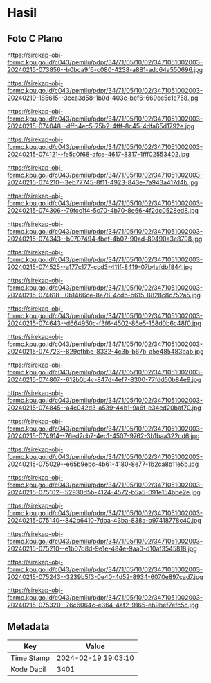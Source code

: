 # Hasil

## Foto C Plano

https://sirekap-obj-formc.kpu.go.id/c043/pemilu/pdpr/34/71/05/10/02/3471051002003-20240215-073856--b0bca9f6-c080-4238-a881-adc64a550696.jpg

https://sirekap-obj-formc.kpu.go.id/c043/pemilu/pdpr/34/71/05/10/02/3471051002003-20240219-185615--3cca3d58-1b0d-403c-bef6-669ce5c1e758.jpg

https://sirekap-obj-formc.kpu.go.id/c043/pemilu/pdpr/34/71/05/10/02/3471051002003-20240215-074048--dffb4ec5-75b2-4fff-8c45-4dfa65d1792e.jpg

https://sirekap-obj-formc.kpu.go.id/c043/pemilu/pdpr/34/71/05/10/02/3471051002003-20240215-074121--fe5c0f68-afce-4617-8317-1fff02553402.jpg

https://sirekap-obj-formc.kpu.go.id/c043/pemilu/pdpr/34/71/05/10/02/3471051002003-20240215-074210--3eb77745-8f11-4923-843e-7a943a417d4b.jpg

https://sirekap-obj-formc.kpu.go.id/c043/pemilu/pdpr/34/71/05/10/02/3471051002003-20240215-074306--79fcc1f4-5c70-4b70-8e66-4f2dc0528ed8.jpg

https://sirekap-obj-formc.kpu.go.id/c043/pemilu/pdpr/34/71/05/10/02/3471051002003-20240215-074343--b0707494-fbef-4b07-90ad-89490a3e8798.jpg

https://sirekap-obj-formc.kpu.go.id/c043/pemilu/pdpr/34/71/05/10/02/3471051002003-20240215-074525--a177c177-ccd3-411f-8419-07b4afdbf844.jpg

https://sirekap-obj-formc.kpu.go.id/c043/pemilu/pdpr/34/71/05/10/02/3471051002003-20240215-074618--0b1466ce-8e78-4cdb-b615-8828c8c752a5.jpg

https://sirekap-obj-formc.kpu.go.id/c043/pemilu/pdpr/34/71/05/10/02/3471051002003-20240215-074643--d664950c-f3f6-4502-86e5-158d0b6c48f0.jpg

https://sirekap-obj-formc.kpu.go.id/c043/pemilu/pdpr/34/71/05/10/02/3471051002003-20240215-074723--829cfbbe-8332-4c3b-b67b-a5e485483bab.jpg

https://sirekap-obj-formc.kpu.go.id/c043/pemilu/pdpr/34/71/05/10/02/3471051002003-20240215-074807--612b0b4c-847d-4ef7-8300-77fdd50b84e9.jpg

https://sirekap-obj-formc.kpu.go.id/c043/pemilu/pdpr/34/71/05/10/02/3471051002003-20240215-074845--a4c042d3-a539-44b1-9a6f-e34ed20baf70.jpg

https://sirekap-obj-formc.kpu.go.id/c043/pemilu/pdpr/34/71/05/10/02/3471051002003-20240215-074914--76ed2cb7-4ec1-4507-9762-3b1baa322cd6.jpg

https://sirekap-obj-formc.kpu.go.id/c043/pemilu/pdpr/34/71/05/10/02/3471051002003-20240215-075029--e65b9ebc-4b61-4180-8e77-1b2ca8b11e5b.jpg

https://sirekap-obj-formc.kpu.go.id/c043/pemilu/pdpr/34/71/05/10/02/3471051002003-20240215-075102--52930d5b-4124-4572-b5a5-091e154bbe2e.jpg

https://sirekap-obj-formc.kpu.go.id/c043/pemilu/pdpr/34/71/05/10/02/3471051002003-20240215-075140--842b6410-7dba-43ba-838a-b97418778c40.jpg

https://sirekap-obj-formc.kpu.go.id/c043/pemilu/pdpr/34/71/05/10/02/3471051002003-20240215-075210--e1b07d8d-9e1e-484e-9aa0-d10af3545818.jpg

https://sirekap-obj-formc.kpu.go.id/c043/pemilu/pdpr/34/71/05/10/02/3471051002003-20240215-075243--3239b5f3-0e40-4d52-8934-6070e897cad7.jpg

https://sirekap-obj-formc.kpu.go.id/c043/pemilu/pdpr/34/71/05/10/02/3471051002003-20240215-075320--76c6064c-e364-4af2-9165-eb9bef7efc5c.jpg


## Metadata

| Key        | Value               |
| ---------- | ------------------- |
| Time Stamp | 2024-02-19 19:03:10 |
| Kode Dapil | 3401                |



